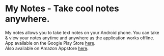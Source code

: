 # My Notes - Take cool notes anywhere.
My notes allows you to take text notes on your Android phone. You can take & view your notes anytime and anywhere as the application works offline.  
App available on the Google Play Store [here](https://play.google.com/store/apps/details?id=com.aa.mynotes).  
Also available on Amazon Appstore [here](http://a.co/dSgDfIh).  
